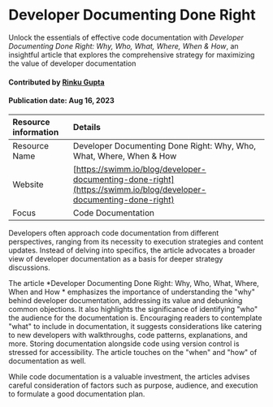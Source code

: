 # Developer Documenting Done Right 

<!-- deck text start --> 

Unlock the essentials of effective code documentation with *Developer Documenting Done Right: Why, Who, What, Where, When & How*, an insightful article that explores the comprehensive strategy for maximizing the value of developer documentation
<!-- deck text start --> 

#### Contributed by [Rinku Gupta](https://github.com/rinkug)

#### Publication date: Aug 16, 2023

Resource information| Details 
:--- | :---
Resource Name  | Developer Documenting Done Right: Why, Who, What, Where, When & How 
Website        | [https://swimm.io/blog/developer-documenting-done-right](https://swimm.io/blog/developer-documenting-done-right) 
Focus          | Code Documentation 

Developers often approach code documentation from different perspectives, ranging from its necessity to execution strategies and content updates. Instead of delving into specifics, the article advocates a broader view of developer documentation as a basis for deeper strategy discussions.

The article *Developer Documenting Done Right: Why, Who, What, Where, When and How * emphasizes the importance of understanding the "why" behind developer documentation, addressing its value and debunking common objections. It also highlights the significance of identifying "who" the audience for the documentation is. Encouraging readers to contemplate "what" to include in documentation, it suggests considerations like catering to new developers with walkthroughs, code patterns, explanations, and more. Storing documentation alongside code using version control is stressed for accessibility. The article touches on the "when" and "how" of documentation as well.

While code documentation is a valuable investment, the articles advises careful consideration of factors such as purpose, audience, and execution to formulate a good documentation plan.

<!---
Publish: yes
Pinned: no
Topics: documentation
RSS update: 2023-08-16
--->
